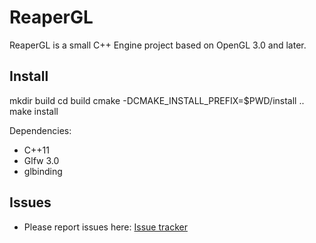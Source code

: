 # ReaperGL

ReaperGL is a small C++ Engine project based on OpenGL 3.0 and later.

## Install

mkdir build
cd build
cmake -DCMAKE_INSTALL_PREFIX=$PWD/install ..
make install

Dependencies:
- C++11
- Glfw 3.0
- glbinding

## Issues

* Please report issues here: [Issue tracker](https://github.com/Ryp/ReaperGL/issues/new)
